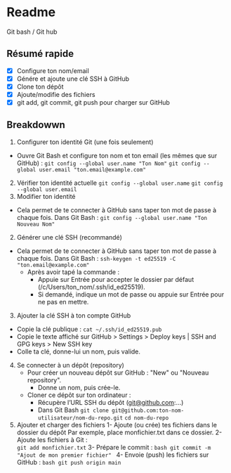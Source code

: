 # Readme 
Git bash / Git hub

## Résumé rapide
- [x] Configure ton nom/email
- [x] Génére et ajoute une clé SSH à GitHub
- [x] Clone ton dépôt
- [x] Ajoute/modifie des fichiers
- [x] git add, git commit, git push pour charger sur GitHub

## Breakdowwn

1. Configurer ton identité Git (une fois seulement)
- Ouvre Git Bash et configure ton nom et ton email (les mêmes que sur GitHub) :
	```git config --global user.name "Ton Nom"```
	```git config --global user.email "ton.email@example.com"```
2. Vérifier ton identité actuelle
	```git config --global user.name```
	```git config --global user.email```
2. Modifier ton identité
- Cela permet de te connecter à GitHub sans taper ton mot de passe à chaque fois. Dans Git Bash :
	```git config --global user.name "Ton Nouveau Nom"```
2. Générer une clé SSH (recommandé)	
- Cela permet de te connecter à GitHub sans taper ton mot de passe à chaque fois. Dans Git Bash :
	```ssh-keygen -t ed25519 -C "ton.email@example.com"```
	- Après avoir tapé la commande :
		- Appuie sur Entrée pour accepter le dossier par défaut (/c/Users/ton_nom/.ssh/id_ed25519).
		- Si demandé, indique un mot de passe ou appuie sur Entrée pour ne pas en mettre.

3. Ajouter la clé SSH à ton compte GitHub	
- Copie la clé publique :
	```cat ~/.ssh/id_ed25519.pub```
- Copie le texte affiché sur GitHub > Settings > Deploy keys | SSH and GPG keys > New SSH key
- Colle ta clé, donne-lui un nom, puis valide.
4. Se connecter à un dépôt (repository)
	- Pour créer un nouveau dépôt sur GitHub : "New" ou "Nouveau repository".
		- Donne un nom, puis crée-le.
	- Cloner ce dépôt sur ton ordinateur : 
		- Récupère l’URL SSH du dépôt (git@github.com:...)
		- Dans Git Bash 
			```git clone git@github.com:ton-nom-utilisateur/nom-du-repo.git```
			```cd nom-du-repo```
5. Ajouter et charger des fichiers
	1- Ajoute (ou crée) tes fichiers dans le dossier du dépôt
		Par exemple, place monfichier.txt dans ce dossier.
	2- Ajoute les fichiers à Git :		
		```git add monfichier.txt```
	3- Prépare le commit :
		```bash
		git commit -m "Ajout de mon premier fichier"
		```
	4- Envoie (push) les fichiers sur GitHub :
		```
		bash
		git push origin main		
		```
